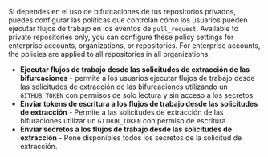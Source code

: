 Si dependes en el uso de bifurcaciones de tus repositorios privados, puedes configurar las políticas que controlan cómo los usuarios pueden ejecutar flujos de trabajo en los eventos de `pull_request`. Available to private repositories only, you can configure these policy settings for enterprise accounts, organizations, or repositories. For enterprise accounts, the policies are applied to all repositories in all organizations.

- **Ejecutar flujos de trabajo desde las solicitudes de extracción de las bifurcaciones** - permite a los usuarios ejecutar flujos de trabajo desde las solicitudes de extracción de las bifurcaciones utilizando un `GITHUB_TOKEN` con permisos de solo lectura y sin acceso a los secretos.
- **Enviar tokens de escritura a los flujos de trabajo desde las solicitudes de extracción** - Permite a las solicitudes de extracción de las bifuraciones utilizar un `GITHUB_TOKEN` con permiso de escritura.
- **Enviar secretos a los flujos de trabajo desde las solicitudes de extracción** - Pone disponibles todos los secretos de la solicitud de extracción.